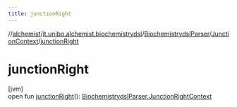 ```yaml
---
title: junctionRight
---
```

//[alchemist](../../../../index.html)/[it.unibo.alchemist.biochemistrydsl](../../index.html)/[BiochemistrydslParser](../index.html)/[JunctionContext](index.html)/[junctionRight](junction-right.html)



# junctionRight



[jvm]\
open fun [junctionRight](junction-right.html)(): [BiochemistrydslParser.JunctionRightContext](../-junction-right-context/index.html)




